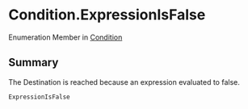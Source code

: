 # Condition.ExpressionIsFalse

Enumeration Member in [Condition](/api/csharp/yarn.compiler.basicblock.condition.md)

## Summary


The Destination is reached because an expression evaluated to
false.


```csharp
ExpressionIsFalse
```

